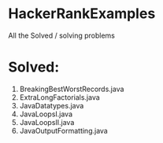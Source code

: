 # HackerRankExamples
All the Solved / solving problems
# Solved:
1.	BreakingBestWorstRecords.java
2.	ExtraLongFactorials.java
3.	JavaDatatypes.java
4.	JavaLoopsI.java
5.	JavaLoopsII.java
6.	JavaOutputFormatting.java
